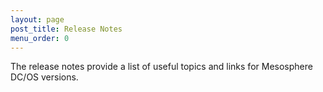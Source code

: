 ```yaml
---
layout: page
post_title: Release Notes
menu_order: 0
---
```


The release notes provide a list of useful topics and links for Mesosphere DC/OS versions.